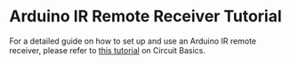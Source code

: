 # Arduino IR Remote Receiver Tutorial

For a detailed guide on how to set up and use an Arduino IR remote receiver, please refer to [this tutorial](https://www.circuitbasics.com/arduino-ir-remote-receiver-tutorial/) on Circuit Basics.
